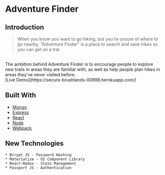 # Adventure Finder

## Introduction

> When you know you want to go hiking, but you're unsure of where to go nearby, "Adventure Finder" is a place to search and save hikes so you can get on a tral.
<br>
The ambition behind Adventure Finder is to encourage people to explore new trails in areas they are familiar with, as well as help people plan hikes in areas they've never visited before.
<br>
[Live Demo](https://secure-brushlands-00898.herokuapp.com/)

## Built With

* [Mongo](https://docs.mongodb.com/manual/)
* [Express](https://expressjs.com/en/4x/api.html)
* [React](https://facebook.github.io/react/)
* [Node](https://nodejs.org/en/docs/)
* [Webpack](https://webpack.github.io/)

## New Technologies 

	* Bcrypt JS - Password Hashing
    * Materialize - UI Component Library
    * React-Redux - State Management
	* Passport JS - Authentication